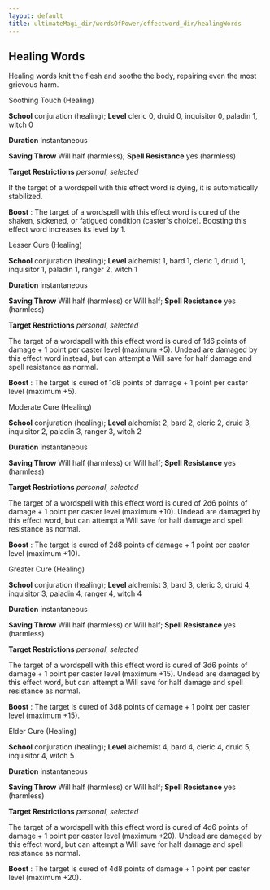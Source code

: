 ```yaml
---
layout: default
title: ultimateMagi_dir/wordsOfPower/effectword_dir/healingWords
---
```

## Healing Words

Healing words knit the flesh and soothe the body, repairing even the most grievous harm.

Soothing Touch (Healing)

**School** conjuration (healing); **Level** cleric 0, druid 0, inquisitor 0, paladin 1, witch 0

**Duration** instantaneous

**Saving Throw** Will half (harmless); **Spell Resistance** yes (harmless)

**Target Restrictions** _personal_, _selected_

If the target of a wordspell with this effect word is dying, it is automatically stabilized.

**Boost** : The target of a wordspell with this effect word is cured of the shaken, sickened, or fatigued condition (caster's choice). Boosting this effect word increases its level by 1.

Lesser Cure (Healing)

**School** conjuration (healing); **Level** alchemist 1, bard 1, cleric 1, druid 1, inquisitor 1, paladin 1, ranger 2, witch 1

**Duration** instantaneous

**Saving Throw** Will half (harmless) or Will half; **Spell Resistance** yes (harmless)

**Target Restrictions** _personal_, _selected_

The target of a wordspell with this effect word is cured of 1d6 points of damage + 1 point per caster level (maximum +5). Undead are damaged by this effect word instead, but can attempt a Will save for half damage and spell resistance as normal.

**Boost** : The target is cured of 1d8 points of damage + 1 point per caster level (maximum +5).

Moderate Cure (Healing)

**School** conjuration (healing); **Level** alchemist 2, bard 2, cleric 2, druid 3, inquisitor 2, paladin 3, ranger 3, witch 2

**Duration** instantaneous

**Saving Throw** Will half (harmless) or Will half; **Spell Resistance** yes (harmless)

**Target Restrictions** _personal_, _selected_

The target of a wordspell with this effect word is cured of 2d6 points of damage + 1 point per caster level (maximum +10). Undead are damaged by this effect word, but can attempt a Will save for half damage and spell resistance as normal.

**Boost** : The target is cured of 2d8 points of damage + 1 point per caster level (maximum +10).

Greater Cure (Healing)

**School** conjuration (healing); **Level** alchemist 3, bard 3, cleric 3, druid 4, inquisitor 3, paladin 4, ranger 4, witch 4

**Duration** instantaneous

**Saving Throw** Will half (harmless) or Will half; **Spell Resistance** yes (harmless)

**Target Restrictions** _personal_, _selected_

The target of a wordspell with this effect word is cured of 3d6 points of damage + 1 point per caster level (maximum +15). Undead are damaged by this effect word, but can attempt a Will save for half damage and spell resistance as normal.

**Boost** : The target is cured of 3d8 points of damage + 1 point per caster level (maximum +15).

Elder Cure (Healing)

**School** conjuration (healing); **Level** alchemist 4, bard 4, cleric 4, druid 5, inquisitor 4, witch 5

**Duration** instantaneous

**Saving Throw** Will half (harmless) or Will half; **Spell Resistance** yes (harmless)

**Target Restrictions** _personal_, _selected_

The target of a wordspell with this effect word is cured of 4d6 points of damage + 1 point per caster level (maximum +20). Undead are damaged by this effect word, but can attempt a Will save for half damage and spell resistance as normal.

**Boost** : The target is cured of 4d8 points of damage + 1 point per caster level (maximum +20).

